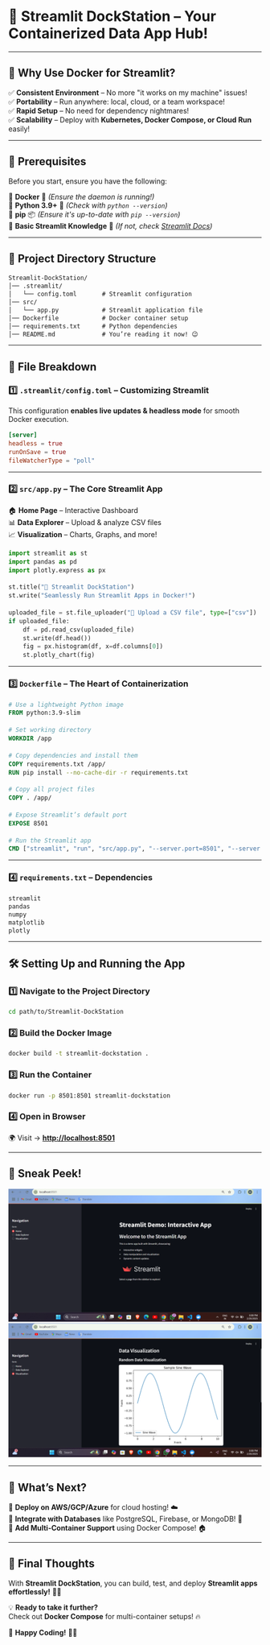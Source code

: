 # 🐳 **Streamlit DockStation – Your Containerized Data App Hub!**  
---

## 🚀 **Why Use Docker for Streamlit?**  

✅ **Consistent Environment** – No more "it works on my machine" issues!  
✅ **Portability** – Run anywhere: local, cloud, or a team workspace!  
✅ **Rapid Setup** – No need for dependency nightmares!  
✅ **Scalability** – Deploy with **Kubernetes, Docker Compose, or Cloud Run** easily!  

---

## 🔧 **Prerequisites**  

Before you start, ensure you have the following:  

🔹 **Docker** 🐳 *(Ensure the daemon is running!)*  
🔹 **Python 3.9+** 🐍 *(Check with `python --version`)*  
🔹 **pip** 📦 *(Ensure it's up-to-date with `pip --version`)*  
🔹 **Basic Streamlit Knowledge** 🎨 *(If not, check [Streamlit Docs](https://docs.streamlit.io/))*  

---

## 💂 **Project Directory Structure**  

```
Streamlit-DockStation/
│── .streamlit/
│   └── config.toml       # Streamlit configuration
│── src/
│   └── app.py            # Streamlit application file
│── Dockerfile            # Docker container setup
│── requirements.txt      # Python dependencies
│── README.md             # You’re reading it now! 😉
```

---

## 📝 **File Breakdown**  

### **1️⃣ `.streamlit/config.toml` – Customizing Streamlit**  
This configuration **enables live updates & headless mode** for smooth Docker execution.  

```toml
[server]
headless = true
runOnSave = true
fileWatcherType = "poll"
```

---

### **2️⃣ `src/app.py` – The Core Streamlit App**  
🏠 **Home Page** – Interactive Dashboard  
📊 **Data Explorer** – Upload & analyze CSV files  
📈 **Visualization** – Charts, Graphs, and more!  

```python
import streamlit as st
import pandas as pd
import plotly.express as px

st.title("🚀 Streamlit DockStation")
st.write("Seamlessly Run Streamlit Apps in Docker!")

uploaded_file = st.file_uploader("📂 Upload a CSV file", type=["csv"])
if uploaded_file:
    df = pd.read_csv(uploaded_file)
    st.write(df.head())
    fig = px.histogram(df, x=df.columns[0])
    st.plotly_chart(fig)
```

---

### **3️⃣ `Dockerfile` – The Heart of Containerization**  

```dockerfile
# Use a lightweight Python image
FROM python:3.9-slim  

# Set working directory
WORKDIR /app  

# Copy dependencies and install them
COPY requirements.txt /app/  
RUN pip install --no-cache-dir -r requirements.txt  

# Copy all project files
COPY . /app/  

# Expose Streamlit’s default port
EXPOSE 8501  

# Run the Streamlit app
CMD ["streamlit", "run", "src/app.py", "--server.port=8501", "--server.address=0.0.0.0"]
```

---

### **4️⃣ `requirements.txt` – Dependencies**  
```text
streamlit
pandas
numpy
matplotlib
plotly
```

---

## 🛠️ **Setting Up and Running the App**  

### **1️⃣ Navigate to the Project Directory**  
```bash
cd path/to/Streamlit-DockStation
```

### **2️⃣ Build the Docker Image**  
```bash
docker build -t streamlit-dockstation .
```

### **3️⃣ Run the Container**  
```bash
docker run -p 8501:8501 streamlit-dockstation
```

### **4️⃣ Open in Browser**  
🌍 Visit → **[http://localhost:8501](http://localhost:8501)**  

---

## 📸 **Sneak Peek!**  

![Streamlit App](https://github.com/manya1604/Docker-Container-Projects/blob/main/Dockerized%20Streamlit%20Development%20Environment/1.png?raw=true)
![Streamlit App](https://github.com/manya1604/Docker-Container-Projects/blob/main/Dockerized%20Streamlit%20Development%20Environment/2.png?raw=true)
 
 ---

## 🚀 **What’s Next?**  

🔹 **Deploy on AWS/GCP/Azure** for cloud hosting! ☁️  
🔹 **Integrate with Databases** like PostgreSQL, Firebase, or MongoDB! 💾  
🔹 **Add Multi-Container Support** using Docker Compose! 🏠  

---

## 🎯 **Final Thoughts**  

With **Streamlit DockStation**, you can build, test, and deploy **Streamlit apps effortlessly!** 🐳💙  

💡 **Ready to take it further?**  
Check out **Docker Compose** for multi-container setups! 🔥  

🚀 **Happy Coding!** 🎨✨

